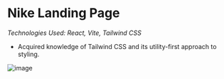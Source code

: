 # Nike Landing Page
_Technologies Used: React, Vite, Tailwind CSS_
- Acquired knowledge of Tailwind CSS and its utility-first approach to styling.
  
![image](https://github.com/devensinghbhagtani/Dealing-with-React/assets/67409912/84efb751-1189-40d0-856c-9b6842643ed9)
